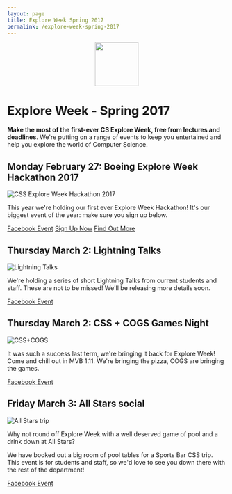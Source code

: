 ```yaml
---
layout: page
title: Explore Week Spring 2017
permalink: /explore-week-spring-2017
---
```


<center><img src="/assets/images/contrib/events/2017-02-explore-week/css-explore-week-icon.png" style="height: 100px; width: auto; margin: 0 auto;"/></center>

# Explore Week - Spring 2017

**Make the most of the first-ever CS Explore Week, free from lectures and deadlines**. We're putting on a range of events to keep you entertained and help you explore the world of Computer Science.

## **Monday February 27**: Boeing Explore Week Hackathon 2017

![CSS Explore Week Hackathon 2017](/assets/images/contrib/events/2017-02-27-hackathon/hackathon-cover-image.png)

This year we're holding our first ever Explore Week Hackathon! It's our biggest event of the year: make sure you sign up below.

<a href="https://www.facebook.com/events/392877197725107/" class="btn btn--dark">Facebook Event</a>
<a href="https://goo.gl/forms/lFDrMaW7tgRLT0ah2" class="btn btn--dark">Sign Up Now</a>
<a href="/hackathon-2017" class="btn btn--dark">Find Out More</a>

## **Thursday March 2**: Lightning Talks

![Lightning Talks](/assets/images/contrib/events/2017-02-explore-week/lightning-talks-cover-image.png)

We're holding a series of short Lightning Talks from current students and staff. These are not to be missed! We'll be releasing more details soon.

<a href="https://www.facebook.com/events/366437693738236/" class="btn btn--dark">Facebook Event</a>

## **Thursday March 2**: CSS + COGS Games Night

![CSS+COGS](/assets/images/contrib/events/2017-02-explore-week/css-cogs-cover-image.png)

It was such a success last term, we're bringing it back for Explore Week! Come and chill out in MVB 1.11. We're bringing the pizza, COGS are bringing the games.

<a href="https://www.facebook.com/events/1835664206693165/" class="btn btn--dark">Facebook Event</a>

## **Friday March 3**: All Stars social

![All Stars trip](/assets/images/contrib/events/2017-02-explore-week/explore-week-all-stars.png)

Why not round off Explore Week with a well deserved game of pool and a drink down at All Stars?

We have booked out a big room of pool tables for a Sports Bar CSS trip. This event is for students and staff, so we'd love to see you down there with the rest of the department!

<a href="https://www.facebook.com/events/198441143969693/" class="btn btn--dark">Facebook Event</a>
